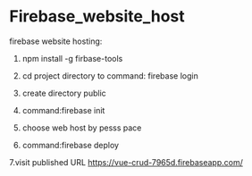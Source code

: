 # Firebase_website_host
firebase website hosting:

1. npm  install -g firbase-tools

2. cd project directory to command: firebase login

3. create directory public

4. command:firebase init

5. choose  web host by pesss pace

6. command:firebase deploy

7.visit published URL 
https://vue-crud-7965d.firebaseapp.com/
